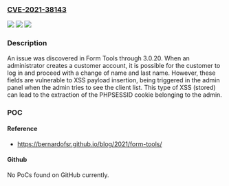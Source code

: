### [CVE-2021-38143](https://cve.mitre.org/cgi-bin/cvename.cgi?name=CVE-2021-38143)
![](https://img.shields.io/static/v1?label=Product&message=n%2Fa&color=blue)
![](https://img.shields.io/static/v1?label=Version&message=n%2Fa&color=blue)
![](https://img.shields.io/static/v1?label=Vulnerability&message=n%2Fa&color=brighgreen)

### Description

An issue was discovered in Form Tools through 3.0.20. When an administrator creates a customer account, it is possible for the customer to log in and proceed with a change of name and last name. However, these fields are vulnerable to XSS payload insertion, being triggered in the admin panel when the admin tries to see the client list. This type of XSS (stored) can lead to the extraction of the PHPSESSID cookie belonging to the admin.

### POC

#### Reference
- https://bernardofsr.github.io/blog/2021/form-tools/

#### Github
No PoCs found on GitHub currently.

